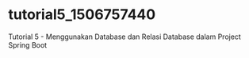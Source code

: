 # tutorial5_1506757440

Tutorial 5 - Menggunakan Database dan Relasi Database dalam Project Spring Boot